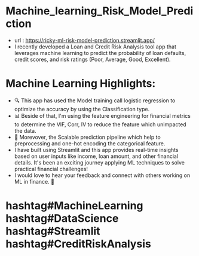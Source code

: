 # Machine_learning_Risk_Model_Prediction
* url : https://ricky-ml-risk-model-prediction.streamlit.app/
* I recently developed a Loan and Credit Risk Analysis tool app that leverages machine learning to predict the probability of loan defaults, credit scores, and risk ratings (Poor, Average, Good, Excellent).
# Machine Learning Highlights:
* 🔍 This app has used the Model training call logistic regression to optimize the accuracy by using the Classification type.
* 📊 Beside of that, I'm using the feature engineering for financial metrics to determine the VIF, Corr, IV to reduce the feature which unimpacted the data.
* 🎯 Morevover, the Scalable prediction pipeline which help to preprocessing and one-hot encoding the categorical feature.
* I have built using Streamlit and this app provides real-time insights based on user inputs like income, loan amount, and other financial details. It's been an exciting journey applying ML techniques to solve practical financial challenges!
* I would love to hear your feedback and connect with others working on ML in finance. 🌟

# hashtag#MachineLearning hashtag#DataScience hashtag#Streamlit hashtag#CreditRiskAnalysis
